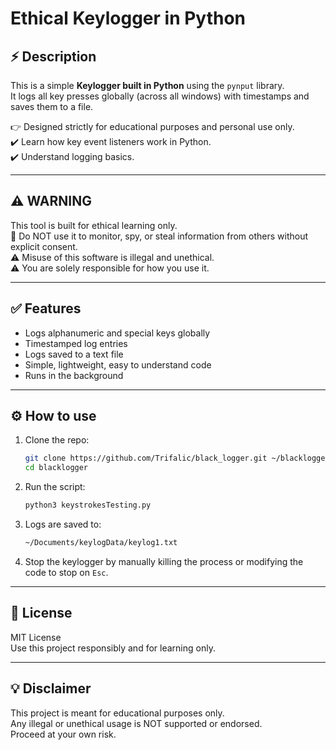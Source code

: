 # Ethical Keylogger in Python

## ⚡ Description  
This is a simple **Keylogger built in Python** using the `pynput` library.  
It logs all key presses globally (across all windows) with timestamps and saves them to a file.

👉 Designed strictly for educational purposes and personal use only.  
✔️ Learn how key event listeners work in Python.  
✔️ Understand logging basics.  

---

## ⚠️ WARNING  
This tool is built for ethical learning only.  
🚫 Do NOT use it to monitor, spy, or steal information from others without explicit consent.  
⚠️ Misuse of this software is illegal and unethical.  
⚠️ You are solely responsible for how you use it.

---

## ✅ Features  
- Logs alphanumeric and special keys globally  
- Timestamped log entries  
- Logs saved to a text file  
- Simple, lightweight, easy to understand code  
- Runs in the background  

---

## ⚙️ How to use  
1. Clone the repo:  
    ```bash
    git clone https://github.com/Trifalic/black_logger.git ~/blacklogger
    cd blacklogger
    ```

2. Run the script:  
    ```bash
    python3 keystrokesTesting.py
    ```

3. Logs are saved to:  
    ```bash
    ~/Documents/keylogData/keylog1.txt
    ```

4. Stop the keylogger by manually killing the process or modifying the code to stop on `Esc`.

---

## 📄 License  
MIT License  
Use this project responsibly and for learning only.

---

## 💡 Disclaimer  
This project is meant for educational purposes only.  
Any illegal or unethical usage is NOT supported or endorsed.  
Proceed at your own risk.
